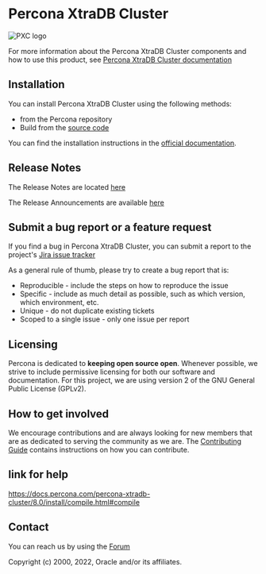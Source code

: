 # Percona XtraDB Cluster

![PXC logo](doc/source/percona-xtradb-cluster-logo.jpg)


For more information about the Percona XtraDB Cluster components and how to use this product, see [Percona XtraDB Cluster documentation](https://docs.percona.com/percona-xtradb-cluster/)

## Installation

You can install Percona XtraDB Cluster using the following methods:
- from the Percona repository 
- Build from the [source code](https://github.com/percona/percona-xtradb-cluster)

You can find the installation instructions in the [official documentation](https://docs.percona.com/percona-xtradb-cluster/latest/install/index.html).

## Release Notes

The Release Notes are located [here](https://docs.percona.com/percona-xtradb-cluster/latest/release-notes/release-notes_index.html)

The Release Announcements are available [here](https://forums.percona.com/c/percona-news/software-new-releases/)

## Submit a bug report or a feature request

If you find a bug in Percona XtraDB Cluster, you can submit a report to the project's [Jira issue tracker](https://jira.percona.com/projects/PXC/issues)

As a general rule of thumb, please try to create a bug report that is:

- Reproducible - include the steps on how to reproduce the issue
- Specific - include as much detail as possible, such as which version, which environment, etc.
- Unique - do not duplicate existing tickets
- Scoped to a single issue - only one issue per report

## Licensing

Percona is dedicated to **keeping open source open**. Whenever possible, we strive to include permissive licensing for both our software and documentation. For this project, we are using version 2 of the GNU General Public License (GPLv2).

## How to get involved

We encourage contributions and are always looking for new members that are as dedicated to serving the community as we are. The [Contributing Guide](https://github.com/percona/pxc-docs/blob/8.0/contributing.md) contains instructions on how you can contribute.

## link for help
https://docs.percona.com/percona-xtradb-cluster/8.0/install/compile.html#compile

## Contact
You can reach us by using the [Forum](https://forums.percona.com/c/mysql-mariadb/percona-xtradb-cluster-8-x/)


Copyright (c) 2000, 2022, Oracle and/or its affiliates.
